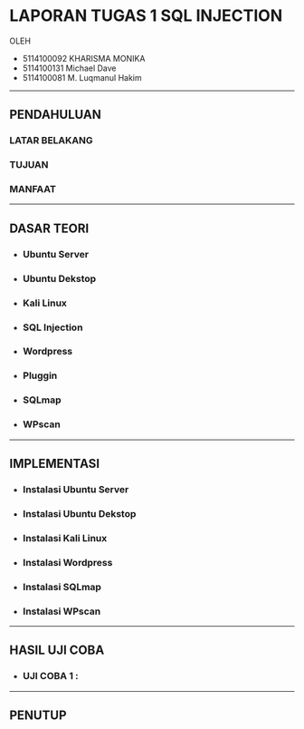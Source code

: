 # LAPORAN TUGAS 1 SQL INJECTION
 OLEH 
- 5114100092    KHARISMA MONIKA
- 5114100131    Michael Dave
- 5114100081    M. Luqmanul Hakim

___

## PENDAHULUAN
### LATAR BELAKANG
### TUJUAN
### MANFAAT

___

## DASAR TEORI
* ### Ubuntu Server
* ### Ubuntu Dekstop
* ### Kali Linux
* ### SQL Injection
* ### Wordpress
* ### Pluggin
* ### SQLmap
* ### WPscan

___

## IMPLEMENTASI
* ### Instalasi Ubuntu Server
* ### Instalasi Ubuntu Dekstop
* ### Instalasi Kali Linux
* ### Instalasi Wordpress
* ### Instalasi SQLmap
* ### Instalasi WPscan
___

## HASIL UJI COBA
* ### UJI COBA 1 : 
___

## PENUTUP

